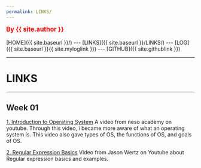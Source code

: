 ```yaml
---
permalink: LINKS/
---
```

<span style="color:red; font-weight:bold; font-size:larger;">By {{ site.author }}</span>
<br><br>
[HOME]({{ site.baseurl }}/) ---
[LINKS]({{ site.baseurl }}/LINKS/) ---
[LOG]({{ site.baseurl }}{{ site.myloglink }}) ---
[GITHUB]({{ site.githublink }})
<br>
<hr>

# LINKS

---

## Week 01
[1. Introduction to Operating System](https://youtu.be/vBURTt97EkA)
A video from neso academy on youtube. Through this video, i became more aware of what an operating system is. 
This video also gave types of OS, the functions of OS, and goals of OS.

[2. Regular Expression Basics](https://youtu.be/KJG1dETacLI)
Video from Jason Wertz on Youtube about Regular expression basics and examples.
